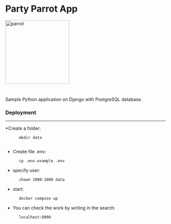 <h1>Party Parrot App</h1>

<img src='media/images/party-parrot.gif' alt='parrot' height="200" width="200">
<br>
<br>
<h3></h3>

Sample Python application on Django with PostgreSQL database.

<h3>Deployment</h3>

____

*Create a folder:
```shell
      mkdir data
      
```

* Сreate file .env:
```shell
      cp .env.example .env
```


* specify user:
```shell
      chown 1000:1000 data
```

* start:
```shell
      docker compose up
```
* You can check the work by writing in the search:
```shell
      localhost:8000
```